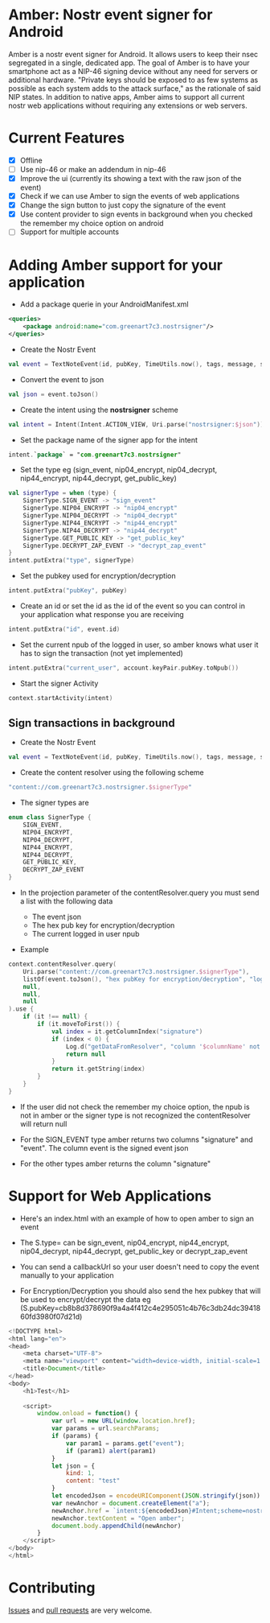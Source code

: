 # Amber: Nostr event signer for Android

Amber is a nostr event signer for Android. It allows users to keep their nsec segregated in a single, dedicated app. The goal of Amber is to have your smartphone act as a NIP-46 signing device without any need for servers or additional hardware. "Private keys should be exposed to as few systems as possible as each system adds to the attack surface," as the rationale of said NIP states. In addition to native apps, Amber aims to support all current nostr web applications without requiring any extensions or web servers.

# Current Features

- [x] Offline
- [ ] Use nip-46 or make an addendum in nip-46
- [x] Improve the ui (currently its showing a text with the raw json of the event)
- [x] Check if we can use Amber to sign the events of web applications
- [x] Change the sign button to just copy the signature of the event
- [x] Use content provider to sign events in background when you checked the remember my choice option on android
- [ ] Support for multiple accounts

# Adding Amber support for your application

* Add a package querie in your AndroidManifest.xml

```xml
<queries>
    <package android:name="com.greenart7c3.nostrsigner"/>
</queries>
```

* Create the Nostr Event

```kotlin
val event = TextNoteEvent(id, pubKey, TimeUtils.now(), tags, message, signature = "")
```

* Convert the event to json

```kotlin
val json = event.toJson()
```

* Create the intent using the **nostrsigner** scheme

```kotlin
val intent = Intent(Intent.ACTION_VIEW, Uri.parse("nostrsigner:$json"))
```

* Set the package name of the signer app for the intent

```kotlin
intent.`package` = "com.greenart7c3.nostrsigner"
```

* Set the type eg (sign_event, nip04_encrypt, nip04_decrypt, nip44_encrypt, nip44_decrypt, get_public_key)

```kotlin
val signerType = when (type) {
    SignerType.SIGN_EVENT -> "sign_event"
    SignerType.NIP04_ENCRYPT -> "nip04_encrypt"
    SignerType.NIP04_DECRYPT -> "nip04_decrypt"
    SignerType.NIP44_ENCRYPT -> "nip44_encrypt"
    SignerType.NIP44_DECRYPT -> "nip44_decrypt"
    SignerType.GET_PUBLIC_KEY -> "get_public_key"
    SignerType.DECRYPT_ZAP_EVENT -> "decrypt_zap_event"
}
intent.putExtra("type", signerType)
```

* Set the pubkey used for encryption/decryption

```kotlin
intent.putExtra("pubKey", pubKey)
```

* Create an id or set the id as the id of the event so you can control in your application what response you are receiving

```kotlin
intent.putExtra("id", event.id)
```

* Set the current npub of the logged in user, so amber knows what user it has to sign the transaction (not yet implemented)

```kotlin
intent.putExtra("current_user", account.keyPair.pubKey.toNpub())
```

* Start the signer Activity

```kotlin
context.startActivity(intent)
```

## Sign transactions in background

* Create the Nostr Event

```kotlin
val event = TextNoteEvent(id, pubKey, TimeUtils.now(), tags, message, signature = "")
```

* Create the content resolver using the following scheme

```kotlin
"content://com.greenart7c3.nostrsigner.$signerType"
```

* The signer types are

```kotlin
enum class SignerType {
    SIGN_EVENT,
    NIP04_ENCRYPT,
    NIP04_DECRYPT,
    NIP44_ENCRYPT,
    NIP44_DECRYPT,
    GET_PUBLIC_KEY,
    DECRYPT_ZAP_EVENT
}
```

* In the projection parameter of the contentResolver.query you must send a list with the following data
    * The event json
    * The hex pub key for encryption/decryption
    * The current logged in user npub

* Example

```kotlin
context.contentResolver.query(
    Uri.parse("content://com.greenart7c3.nostrsigner.$signerType"),
    listOf(event.toJson(), "hex pubKey for encryption/decryption", "logged in user npub"),
    null,
    null,
    null
).use {
    if (it !== null) {
        if (it.moveToFirst()) {
            val index = it.getColumnIndex("signature")
            if (index < 0) {
                Log.d("getDataFromResolver", "column '$columnName' not found")
                return null
            }
            return it.getString(index)
        }
    }
}
```

* If the user did not check the remember my choice option, the npub is not in amber or the signer type is not recognized the contentResolver will return null

* For the SIGN_EVENT type amber returns two columns "signature" and "event". The column event is the signed event json

* For the other types amber returns the column "signature"

# Support for Web Applications

* Here's an index.html with an example of how to open amber to sign an event

* The S.type= can be sign_event, nip04_encrypt, nip44_encrypt, nip04_decrypt, nip44_decrypt, get_public_key or decrypt_zap_event

* You can send a callbackUrl so your user doesn't need to copy the event manually to your application

* For Encryption/Decryption you should also send the hex pubkey that will be used to encrypt/decrypt the data eg (S.pubKey=cb8b8d378690f9a4a4f412c4e295051c4b76c3db24dc3941860fd3980f07d21d)

```js
<!DOCTYPE html>
<html lang="en">
<head>
    <meta charset="UTF-8">
    <meta name="viewport" content="width=device-width, initial-scale=1.0">
    <title>Document</title>
</head>
<body>
    <h1>Test</h1>
       
    <script>
        window.onload = function() {
            var url = new URL(window.location.href);
            var params = url.searchParams;
            if (params) {
                var param1 = params.get("event");
                if (param1) alert(param1)
            }
            let json = {
                kind: 1,
                content: "test"
            }
            let encodedJson = encodeURIComponent(JSON.stringify(json))
            var newAnchor = document.createElement("a");
            newAnchor.href = `intent:${encodedJson}#Intent;scheme=nostrsigner;S.type=sign_event;S.callbackUrl=https://example.com/?event=;end`;
            newAnchor.textContent = "Open amber";
            document.body.appendChild(newAnchor)
        }
    </script>
</body>
</html>
```

# Contributing

[Issues](https://github.com/greenart7c3/Amber/issues) and [pull requests](https://github.com/greenart7c3/Amber/pulls) are very welcome.
